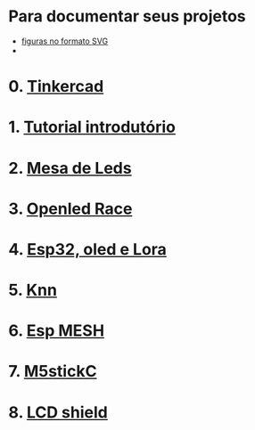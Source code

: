 # Para documentar seus projetos

* [figuras no formato SVG](https://github.com/usini/diagrams)
* 

# 0. [Tinkercad](https://github.com/arduinoufv/inf351/tree/master/2022/tinkercad)

# 1. [Tutorial introdutório](https://github.com/arduinoufv/inf351/tree/master/2022/Trabalhos_dos_alunos)

# 2. [Mesa de Leds](https://github.com/arduinoufv/inf351/tree/master/2022/Tarefa2)

# 3. [Openled Race](https://github.com/arduinoufv/inf351/tree/master/2022/openledrace)

# 4. [Esp32, oled e Lora](https://github.com/arduinoufv/inf351/tree/master/2022/4_lora_esp32_oled)

# 5. [Knn](https://github.com/arduinoufv/inf351/tree/master/2022/knn)

# 6. [Esp MESH]()

# 7. [M5stickC]()

# 8. [LCD shield]()



